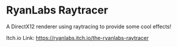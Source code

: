 # RyanLabs Raytracer
A DirectX12 renderer using raytracing to provide some cool effects!

Itch.io Link: https://ryanlabs.itch.io/the-ryanlabs-raytracer
